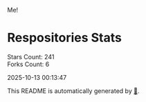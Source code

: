 Me!

# Respositories Stats
Stars Count: 241  
Forks Count: 6

2025-10-13 00:13:47  

This README is automatically generated by [🐰](https://github.com/rnitta/rnitta).
